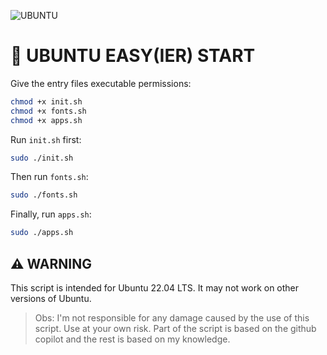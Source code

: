 ![UBUNTU](https://img.shields.io/static/v1?label=BASH&labelColor=ffffff&message=SCRIPT&color=000000&logo=UBUNTU&logoColor=ff5c00&style=flat-square)

# :scroll: UBUNTU EASY(IER) START

Give the entry files executable permissions:

```bash
chmod +x init.sh
chmod +x fonts.sh
chmod +x apps.sh
```

Run `init.sh` first:

```bash
sudo ./init.sh
```

Then run `fonts.sh`:

```bash
sudo ./fonts.sh
```

Finally, run `apps.sh`:

```bash
sudo ./apps.sh
```

## :warning: WARNING

This script is intended for Ubuntu 22.04 LTS. It may not work on other versions of Ubuntu.

> Obs: I'm not responsible for any damage caused by the use of this script. Use at your own risk. Part of the script is based on the github copilot and the rest is based on my knowledge.
